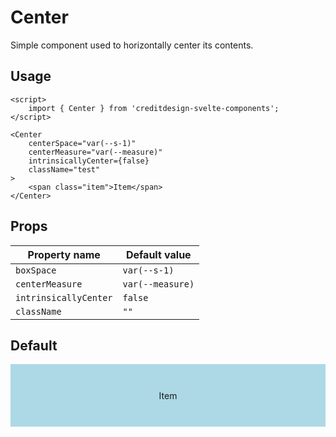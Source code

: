 <script lang="ts">
	import type { Space, Measure } from '$lib/types';
	import Center from '$lib/Center/index.svelte';
	import SqueezeContainer from '$lib/SqueezeContainer/index.svelte';
</script>

<style>
	.item {
		display: flex;
		align-items: center;
		justify-content: center;
		width: 100%;
		max-width: none;
		min-height: 100px;
		padding: var(--s1);
		background-color: lightblue;
	}
</style>

# Center

Simple component used to horizontally center its contents.

## Usage

```svelte
<script>
	import { Center } from 'creditdesign-svelte-components';
</script>

<Center
	centerSpace="var(--s-1)"
	centerMeasure="var(--measure)"
	intrinsicallyCenter={false}
	className="test"
>
	<span class="item">Item</span>
</Center>
```

## Props

| Property name         | Default value    |
| --------------------- | ---------------- |
| `boxSpace`            | `var(--s-1)`     |
| `centerMeasure`       | `var(--measure)` |
| `intrinsicallyCenter` | `false`          |
| `className`           | `""`             |

## Default

<SqueezeContainer>
	<Center>
		<span class="item">Item</span>
	</Center>
</SqueezeContainer>
